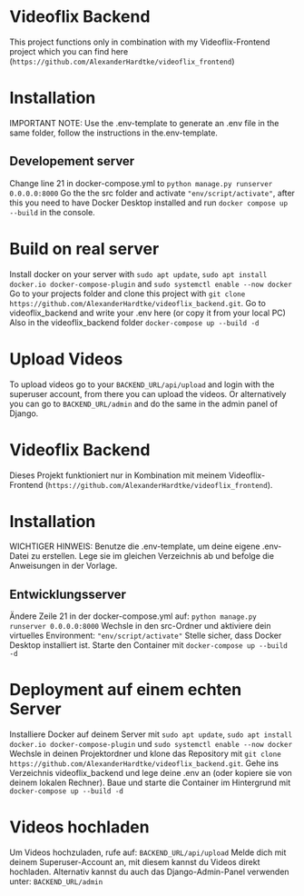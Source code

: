 # Videoflix Backend

This project functions only in combination with my Videoflix-Frontend project which you can find here (`https://github.com/AlexanderHardtke/videoflix_frontend`)

# Installation

IMPORTANT NOTE: Use the .env-template to generate an .env file in the same folder, follow the instructions in the.env-template.

## Developement server

Change line 21 in docker-compose.yml to `python manage.py runserver 0.0.0.0:8000`
Go the the src folder and activate `"env/script/activate"`, after this you need to have Docker Desktop installed and run `docker compose up --build` in the console.

# Build on real server

Install docker on your server with `sudo apt update`, `sudo apt install docker.io docker-compose-plugin` and `sudo systemctl enable --now docker`
Go to your projects folder and clone this project with `git clone https://github.com/AlexanderHardtke/videoflix_backend.git`.
Go to videoflix_backend and write your .env here (or copy it from your local PC)
Also in the videoflix_backend folder `docker-compose up --build -d`

# Upload Videos

To upload videos go to your `BACKEND_URL/api/upload` and login with the superuser account, from there you can upload the videos.
Or alternatively you can  go to `BACKEND_URL/admin` and do the same in the admin panel of Django.

# Videoflix Backend

Dieses Projekt funktioniert nur in Kombination mit meinem Videoflix-Frontend (`https://github.com/AlexanderHardtke/videoflix_frontend`).

# Installation

WICHTIGER HINWEIS: Benutze die .env-template, um deine eigene .env-Datei zu erstellen. Lege sie im gleichen Verzeichnis ab und befolge die Anweisungen in der Vorlage.

## Entwicklungsserver

Ändere Zeile 21 in der docker-compose.yml auf: `python manage.py runserver 0.0.0.0:8000`
Wechsle in den src-Ordner und aktiviere dein virtuelles Environment: `"env/script/activate"`
Stelle sicher, dass Docker Desktop installiert ist.
Starte den Container mit `docker-compose up --build -d`

# Deployment auf einem echten Server

Installiere Docker auf deinem Server mit `sudo apt update`, `sudo apt install docker.io docker-compose-plugin` und `sudo systemctl enable --now docker`
Wechsle in deinen Projektordner und klone das Repository mit  `git clone https://github.com/AlexanderHardtke/videoflix_backend.git`.
Gehe ins Verzeichnis videoflix_backend und lege deine .env an (oder kopiere sie von deinem lokalen Rechner).
Baue und starte die Container im Hintergrund mit `docker-compose up --build -d`

# Videos hochladen

Um Videos hochzuladen, rufe auf: `BACKEND_URL/api/upload`
Melde dich mit deinem Superuser-Account an, mit diesem kannst du Videos direkt hochladen.
Alternativ kannst du auch das Django-Admin-Panel verwenden unter: `BACKEND_URL/admin`